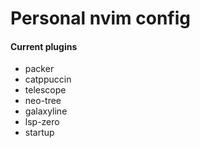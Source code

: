 # Personal nvim config

#### Current plugins
- packer
- catppuccin
- telescope
- neo-tree
- galaxyline
- lsp-zero
- startup
